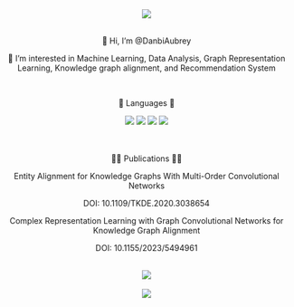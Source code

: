 <div align=center>
	<img src="https://capsule-render.vercel.app/api?type=cylinder&color=auto&height=150&section=header&text=Darnbi%20Github%20&render&fontSize=50" />
</div>
<br>
<div align=center>
<p>👋 Hi, I’m @DanbiAubrey</p> 
<p>👀 I’m interested in Machine Learning, Data Analysis, Graph Representation Learning, Knowledge graph alignment, and Recommendation System</p>
</div>
<br>
<div align=center>
	<p>🦋 Languages 🦋</p>
</div>
<div align="center">
	<img src="https://img.shields.io/badge/Python-3776AB?style=flat&logo=Python&logoColor=white"/>
	<img src="https://img.shields.io/badge/Java-007396?style=flat" />
	<img src="https://img.shields.io/badge/Oracle%20SQL-F80000?style=flat&logo=Oracle&logoColor=white" />
	<img src="https://img.shields.io/badge/C Sharp-239120?style=flat&logo=C Sharp&logoColor=white"/>
</div>
<br>
<br>
<div align=center>
	<p>👩‍🏫 Publications 👩‍🏫</p>
  <p>Entity Alignment for Knowledge Graphs With Multi-Order Convolutional Networks</p>
  <p>DOI: 10.1109/TKDE.2020.3038654</p>
	
  <p>Complex Representation Learning with Graph Convolutional Networks for Knowledge Graph Alignment</p>
  <p>DOI: 10.1155/2023/5494961</p>
</div>
<br>
<div align=center>
  <img src="[![Top Langs](https://github-readme-stats.vercel.app/api/top-langs/?username=anuraghazra&layout=donut-vertical)](https://github.com/anuraghazra/github-readme-stats)">
  <br>
  <br>
  <img src="https://github-readme-stats.vercel.app/api?username=DanbiAubrey&show_icons=true&theme=dark">
</div>



<!---
DanbiAubrey/DanbiAubrey is a ✨ special ✨ repository because its `README.md` (this file) appears on your GitHub profile.
You can click the Preview link to take a look at your changes.
--->
